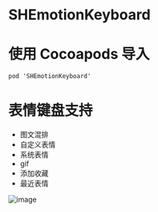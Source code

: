 # SHEmotionKeyboard
# 使用 Cocoapods 导入
```
pod 'SHEmotionKeyboard'
```
# 表情键盘支持
* 图文混排
* 自定义表情
* 系统表情
* gif
* 添加收藏
* 最近表情

![image](https://github.com/CCSH/SHEmotionKeyboard/blob/master/QQ20170801-132029-HD.gif)
